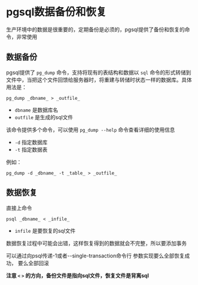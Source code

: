 pgsql数据备份和恢复
================

生产环境中的数据是很重要的，定期备份是必须的，pgsql提供了备份和恢复的命令，非常使用

数据备份
------
pgsql提供了 `pg_dump` 命令，支持将现有的表结构和数据以 `sql` 命令的形式转储到文件中，当把这个文件回馈给服务器时，将重建与转储时状态一样的数据库。具体用法是：

    pg_dump _dbname_ > _outfile_
    
- `dbname` 是数据库名
 - `outfile` 是生成的sql文件

该命令提供多个命令，可以使用 `pg_dump --help` 命令查看详细的使用信息

- `-d` 指定数据库
- `-t` 指定数据表

例如：

    pg_dump -d _dbname_ -t _table_ > _outfile_

数据恢复
-------
直接上命令

    psql _dbname_ < _infile_

- `infile` 是要恢复的sql文件

数据恢复过程中可能会出错，这样恢复得到的数据就会不完整，所以要添加事务

可以通过向psql传递-1或者--single-transaction命令行 参数实现要么全部恢复成功， 要么全部回滚

**注意 `<` `>` 的方向，备份文件是指向sql文件，恢复文件是背离sql**
